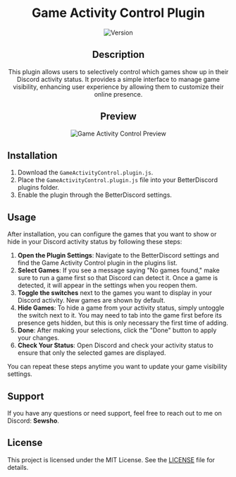 <div align="center">

# Game Activity Control Plugin

![Version](https://img.shields.io/badge/version-1.0.0-blue.svg)

## Description

This plugin allows users to selectively control which games show up in their Discord activity status. It provides a simple interface to manage game visibility, enhancing user experience by allowing them to customize their online presence.

## Preview

![Game Activity Control Preview](https://i.imgur.com/cQeAKPf.png)

</div>

## Installation

1. Download the `GameActivityControl.plugin.js`.
2. Place the `GameActivityControl.plugin.js` file into your BetterDiscord plugins folder.
3. Enable the plugin through the BetterDiscord settings.

## Usage

After installation, you can configure the games that you want to show or hide in your Discord activity status by following these steps:

1. **Open the Plugin Settings**: Navigate to the BetterDiscord settings and find the Game Activity Control plugin in the plugins list.
2. **Select Games**: If you see a message saying "No games found," make sure to run a game first so that Discord can detect it. Once a game is detected, it will appear in the settings when you reopen them.
3. **Toggle the switches** next to the games you want to display in your Discord activity. New games are shown by default.
4. **Hide Games**: To hide a game from your activity status, simply untoggle the switch next to it. You may need to tab into the game first before its presence gets hidden, but this is only necessary the first time of adding.
5. **Done**: After making your selections, click the "Done" button to apply your changes.
6. **Check Your Status**: Open Discord and check your activity status to ensure that only the selected games are displayed.

You can repeat these steps anytime you want to update your game visibility settings.

## Support

If you have any questions or need support, feel free to reach out to me on Discord: **Sewsho**.

## License

This project is licensed under the MIT License. See the [LICENSE](LICENSE) file for details.
